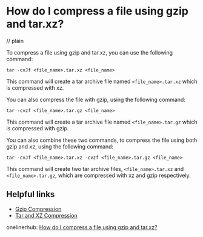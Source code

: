 # How do I compress a file using gzip and tar.xz?
// plain

To compress a file using gzip and tar.xz, you can use the following command:

```
tar -cvJf <file_name>.tar.xz <file_name>
```

This command will create a tar archive file named `<file_name>.tar.xz` which is compressed with xz.

You can also compress the file with gzip, using the following command:

```
tar -cvzf <file_name>.tar.gz <file_name>
```

This command will create a tar archive file named `<file_name>.tar.gz` which is compressed with gzip.

You can also combine these two commands, to compress the file using both gzip and xz, using the following command:

```
tar -cvJf <file_name>.tar.xz -cvzf <file_name>.tar.gz <file_name>
```

This command will create two tar archive files, `<file_name>.tar.xz` and `<file_name>.tar.gz`, which are compressed with xz and gzip respectively.

## Helpful links
- [Gzip Compression](https://www.thegeekstuff.com/2012/04/gzip-commands/)
- [Tar and XZ Compression](https://www.thegeekstuff.com/2015/03/tar-xz-file/)

onelinerhub: [How do I compress a file using gzip and tar.xz?](https://onelinerhub.com/cli-tar/how-do-i-compress-a-file-using-gzip-and-tar-xz)
